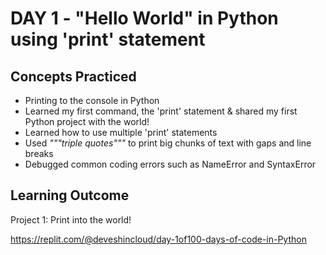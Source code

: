 # DAY 1 - "Hello World" in Python using 'print' statement 
## Concepts Practiced
- Printing to the console in Python
- Learned my first command, the 'print' statement & shared my first Python project with the world!
- Learned how to use multiple 'print' statements
- Used _"""triple quotes"""_ to print big chunks of text with gaps and line breaks
- Debugged common coding errors such as NameError and SyntaxError

## Learning Outcome
Project 1: Print into the world!

https://replit.com/@deveshincloud/day-1of100-days-of-code-in-Python
